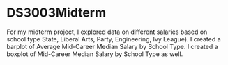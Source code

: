 # DS3003Midterm
For my midterm project, I explored data on different salaries based on school type State, Liberal Arts, Party, Engineering, Ivy League).
I created a barplot of Average Mid-Career Median Salary by School Type. I created a boxplot of Mid-Career Median Salary by School Type as well.
